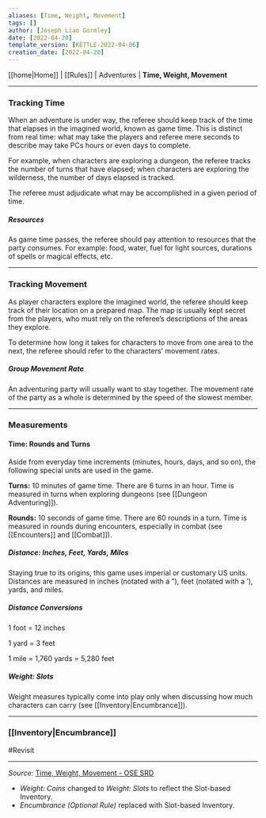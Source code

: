 ```yaml
---
aliases: [Time, Weight, Movement]
tags: []
author: [Joseph Liao Gormley]
date: [2022-04-20]
template_version: [KETTLE-2022-04-06]
creation_date: [2022-04-20]
---
```

[[home|Home]] | [[Rules]] | Adventures | **Time, Weight, Movement**
___
### Tracking Time
When an adventure is under way, the referee should keep track of the time that elapses in the imagined world, known as game time. This is distinct from real time: what may take the players and referee mere seconds to describe may take PCs hours or even days to complete.

For example, when characters are exploring a dungeon, the referee tracks the number of turns that have elapsed; when characters are exploring the wilderness, the number of days elapsed is tracked.

The referee must adjudicate what may be accomplished in a given period of time.

##### Resources
As game time passes, the referee should pay attention to resources that the party consumes. For example: food, water, fuel for light sources, durations of spells or magical effects, etc.

___
### Tracking Movement
As player characters explore the imagined world, the referee should keep track of their location on a prepared map. The map is usually kept secret from the players, who must rely on the referee’s descriptions of the areas they explore.

To determine how long it takes for characters to move from one area to the next, the referee should refer to the characters’ movement rates.

##### Group Movement Rate
An adventuring party will usually want to stay together. The movement rate of the party as a whole is determined by the speed of the slowest member.

___
### Measurements
#### Time: Rounds and Turns
Aside from everyday time increments (minutes, hours, days, and so on), the following special units are used in the game. 

**Turns:** 10 minutes of game time. There are 6 turns in an hour. Time is measured in turns when exploring dungeons (see [[Dungeon Adventuring]]). <!-- #Revisit -->

**Rounds:** 10 seconds of game time. There are 60 rounds in a turn. Time is measured in rounds during encounters, especially in combat (see [[Encounters]] and [[Combat]]). <!-- #Revisit -->

##### Distance: Inches, Feet, Yards, Miles
Staying true to its origins, this game uses imperial or customary US units. Distances are measured in inches (notated with a ”), feet (notated with a ’), yards, and miles.

##### Distance Conversions
1 foot = 12 inches

1 yard = 3 feet

1 mile = 1,760 yards = 5,280 feet

##### Weight: Slots
Weight measures typically come into play only when discussing how much characters can carry (see [[Inventory|Encumbrance]]).<!-- #Revisit 
As coins are the most common form of treasure found by adventurers, all weights are measured in coins. (Ten coins are equivalent to one pound.)-->

___
### [[Inventory|Encumbrance]]

#Revisit 


___
*Source:* [Time, Weight, Movement - OSE SRD](https://oldschoolessentials.necroticgnome.com/srd/index.php/Time,_Weight,_Movement)
- *Weight: Coins* changed to *Weight: Slots* to reflect the Slot-based Inventory.
- *Encumbrance (Optional Rule)* replaced with Slot-based Inventory.
<!--*See also:* 
*References:*
*Source:* -->
<!-- Sources, read more, links, etc. -->
<!-- *Source: Entry by [[Mike Maxin]].* -->
<!-- Leave an empty line at the end, otherwise Exporter complains. -->
